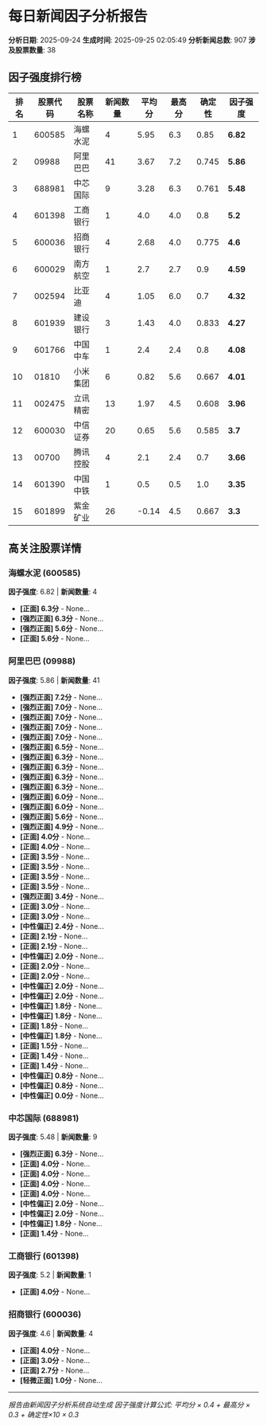 # 每日新闻因子分析报告

**分析日期**: 2025-09-24
**生成时间**: 2025-09-25 02:05:49
**分析新闻总数**: 907
**涉及股票数量**: 38

## 因子强度排行榜

| 排名 | 股票代码 | 股票名称 | 新闻数量 | 平均分 | 最高分 | 确定性 | **因子强度** |
|------|----------|----------|----------|--------|--------|--------|--------------|
| 1 | 600585 | 海螺水泥 | 4 | 5.95 | 6.3 | 0.85 | **6.82** |
| 2 | 09988 | 阿里巴巴 | 41 | 3.67 | 7.2 | 0.745 | **5.86** |
| 3 | 688981 | 中芯国际 | 9 | 3.28 | 6.3 | 0.761 | **5.48** |
| 4 | 601398 | 工商银行 | 1 | 4.0 | 4.0 | 0.8 | **5.2** |
| 5 | 600036 | 招商银行 | 4 | 2.68 | 4.0 | 0.775 | **4.6** |
| 6 | 600029 | 南方航空 | 1 | 2.7 | 2.7 | 0.9 | **4.59** |
| 7 | 002594 | 比亚迪 | 4 | 1.05 | 6.0 | 0.7 | **4.32** |
| 8 | 601939 | 建设银行 | 3 | 1.43 | 4.0 | 0.833 | **4.27** |
| 9 | 601766 | 中国中车 | 1 | 2.4 | 2.4 | 0.8 | **4.08** |
| 10 | 01810 | 小米集团 | 6 | 0.82 | 5.6 | 0.667 | **4.01** |
| 11 | 002475 | 立讯精密 | 13 | 1.97 | 4.5 | 0.608 | **3.96** |
| 12 | 600030 | 中信证券 | 20 | 0.65 | 5.6 | 0.585 | **3.7** |
| 13 | 00700 | 腾讯控股 | 4 | 2.1 | 2.4 | 0.7 | **3.66** |
| 14 | 601390 | 中国中铁 | 1 | 0.5 | 0.5 | 1.0 | **3.35** |
| 15 | 601899 | 紫金矿业 | 26 | -0.14 | 4.5 | 0.667 | **3.3** |

## 高关注股票详情

### 海螺水泥 (600585)
**因子强度**: 6.82 | **新闻数量**: 4

- **[正面] 6.3分** - None...
- **[强烈正面] 6.3分** - None...
- **[强烈正面] 5.6分** - None...
- **[正面] 5.6分** - None...

### 阿里巴巴 (09988)
**因子强度**: 5.86 | **新闻数量**: 41

- **[强烈正面] 7.2分** - None...
- **[强烈正面] 7.0分** - None...
- **[强烈正面] 7.0分** - None...
- **[强烈正面] 7.0分** - None...
- **[强烈正面] 7.0分** - None...
- **[强烈正面] 6.5分** - None...
- **[强烈正面] 6.3分** - None...
- **[强烈正面] 6.3分** - None...
- **[强烈正面] 6.3分** - None...
- **[强烈正面] 6.3分** - None...
- **[强烈正面] 6.0分** - None...
- **[强烈正面] 6.0分** - None...
- **[强烈正面] 5.6分** - None...
- **[强烈正面] 4.9分** - None...
- **[正面] 4.0分** - None...
- **[正面] 4.0分** - None...
- **[正面] 3.5分** - None...
- **[正面] 3.5分** - None...
- **[正面] 3.5分** - None...
- **[正面] 3.5分** - None...
- **[强烈正面] 3.4分** - None...
- **[正面] 3.0分** - None...
- **[正面] 3.0分** - None...
- **[中性偏正] 2.4分** - None...
- **[正面] 2.1分** - None...
- **[正面] 2.1分** - None...
- **[中性偏正] 2.0分** - None...
- **[正面] 2.0分** - None...
- **[正面] 2.0分** - None...
- **[中性偏正] 2.0分** - None...
- **[中性偏正] 2.0分** - None...
- **[中性偏正] 1.8分** - None...
- **[中性偏正] 1.8分** - None...
- **[正面] 1.8分** - None...
- **[中性偏正] 1.8分** - None...
- **[正面] 1.5分** - None...
- **[正面] 1.4分** - None...
- **[正面] 1.4分** - None...
- **[中性偏正] 0.8分** - None...
- **[中性偏正] 0.8分** - None...
- **[中性偏正] 0.0分** - None...

### 中芯国际 (688981)
**因子强度**: 5.48 | **新闻数量**: 9

- **[强烈正面] 6.3分** - None...
- **[正面] 4.0分** - None...
- **[正面] 4.0分** - None...
- **[正面] 4.0分** - None...
- **[正面] 4.0分** - None...
- **[中性偏正] 2.0分** - None...
- **[中性偏正] 2.0分** - None...
- **[中性偏正] 1.8分** - None...
- **[正面] 1.4分** - None...

### 工商银行 (601398)
**因子强度**: 5.2 | **新闻数量**: 1

- **[正面] 4.0分** - None...

### 招商银行 (600036)
**因子强度**: 4.6 | **新闻数量**: 4

- **[正面] 4.0分** - None...
- **[正面] 3.0分** - None...
- **[正面] 2.7分** - None...
- **[轻微正面] 1.0分** - None...


---
*报告由新闻因子分析系统自动生成*
*因子强度计算公式: 平均分 × 0.4 + 最高分 × 0.3 + 确定性×10 × 0.3*
